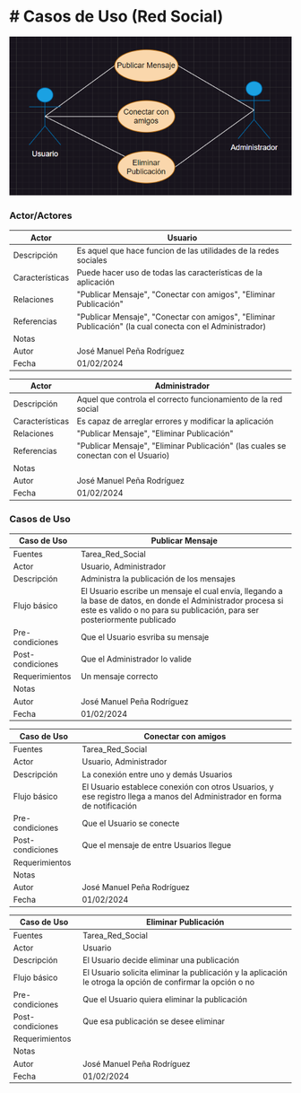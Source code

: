 # # Casos de Uso (Red Social)

![alt text](image.png)

### Actor/Actores

|  Actor | Usuario |
|---|---|
| Descripción | Es aquel que hace funcion de las utilidades de la redes sociales |
| Características  | Puede hacer uso de todas las características de la aplicación |
| Relaciones | "Publicar Mensaje", "Conectar con amigos", "Eliminar Publicación" |
| Referencias | "Publicar Mensaje", "Conectar con amigos", "Eliminar Publicación" (la cual conecta con el Administrador)|   
| Notas | |
| Autor  | José Manuel Peña Rodríguez |
|Fecha | 01/02/2024 |

|  Actor | Administrador |
|---|---|
| Descripción  | Aquel que controla el correcto funcionamiento de la red social |
| Características  | Es capaz de arreglar errores y modificar la aplicación |
| Relaciones | "Publicar Mensaje", "Eliminar Publicación" |
| Referencias |  "Publicar Mensaje", "Eliminar Publicación" (las cuales se conectan con el Usuario) |   
|  Notas |  |
| Autor  | José Manuel Peña Rodríguez |
|Fecha | 01/02/2024 |


### Casos de Uso

|  Caso de Uso | Publicar Mensaje|
|---|---|
| Fuentes | Tarea_Red_Social |
| Actor | Usuario, Administrador |
| Descripción | Administra la publicación de los mensajes |
| Flujo básico | El Usuario escribe un mensaje el cual envía, llegando a la base de datos, en donde el Administrador procesa si este es valido o no para su publicación, para ser posteriormente publicado|
| Pre-condiciones | Que el Usuario esvriba su mensaje |  
| Post-condiciones  | Que el Administrador lo valide|  
| Requerimientos | Un mensaje correcto |
| Notas | |
| Autor  | José Manuel Peña Rodríguez |
| Fecha | 01/02/2024 |

|  Caso de Uso | Conectar con amigos |
|---|---|
| Fuentes | Tarea_Red_Social |
| Actor | Usuario, Administrador |
| Descripción | La conexión entre uno y demás Usuarios |
| Flujo básico | El Usuario establece conexión con otros Usuarios, y ese registro llega a manos del Administrador en forma de notificación |
| Pre-condiciones | Que el Usuario se conecte |  
| Post-condiciones  | Que el mensaje de entre Usuarios llegue |  
| Requerimientos | |
| Notas |   |
| Autor  | José Manuel Peña Rodríguez |
| Fecha | 01/02/2024 |

|  Caso de Uso | Eliminar Publicación |
|---|---|
| Fuentes | Tarea_Red_Social |
| Actor | Usuario |
| Descripción | El Usuario decide eliminar una publicación |
| Flujo básico | El Usuario solicita eliminar la publicación y la aplicación le otroga la opción de confirmar la opción o no |
| Pre-condiciones | Que el Usuario quiera eliminar la publicación |  
| Post-condiciones  | Que esa publicación se desee eliminar |  
| Requerimientos | |
| Notas | |
| Autor  | José Manuel Peña Rodríguez |
| Fecha | 01/02/2024 | 

